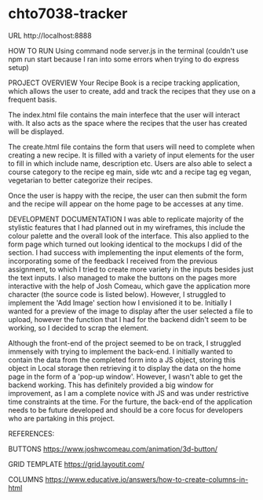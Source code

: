 # chto7038-tracker

URL
http://localhost:8888

HOW TO RUN
Using command node server.js in the terminal (couldn't use npm run start because I ran into some errors when trying to do express setup)

PROJECT OVERVIEW
Your Recipe Book is a recipe tracking application, which allows the user to create, add and track the recipes that they use on a frequent basis. 

The index.html file contains the main interfece that the user will interact with. It also acts as the space where the recipes that the user has created will be displayed. 

The create.html file contains the form that users will need to complete when creating a new recipe. It is filled with a variety of input elements for the user to fill in which include name, description etc. Users are also able to select a course category to the recipe eg main, side wtc and a recipe tag eg vegan, vegetarian to better categorize their recipes.

Once the user is happy with the recipe, the user can then submit the form and the recipe will appear on the home page to be accesses at any time.

DEVELOPMENT DOCUMENTATION
I was able to replicate majority of the stylistic features that I had planned out in my wireframes, this include the colour palette and the overall look of the interface. This also applied to the form page which turned out looking identical to the mockups I did of the section. I had success with implementing the input elements of the form, incorporating some of the feedback I received from the previous assignment, to which I tried to create more variety in the inputs besides just the text inputs. I also managed to make the buttons on the pages more interactive with the help of Josh Comeau, which gave the application more character (the source code is listed below). However, I struggled to implement the 'Add Image' section how I envisioned it to be. Initially I wanted for a preview of the image to display after the user selected a file to upload, however the function that I had for the backend didn't seem to be working, so I decided to scrap the element. 

Although the front-end of the project seemed to be on track, I struggled immensely with trying to implement the back-end. I initially wanted to contain the data from the completed form into a JS object, storing this object in Local storage then retrieving it to display the data on the home page in the form of a 'pop-up window'. However, I wasn't able to get the backend working. This has definitely provided a big window for improvement, as I am a complete novice with JS and was under restrictive time constraints at the time. For the furture, the back-end of the application needs to be future developed and should be a core focus for developers who are partaking in this project.

REFERENCES:

BUTTONS
https://www.joshwcomeau.com/animation/3d-button/

GRID TEMPLATE
https://grid.layoutit.com/ 

COLUMNS
https://www.educative.io/answers/how-to-create-columns-in-html